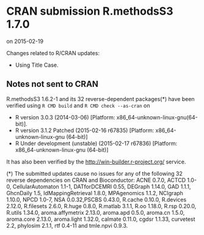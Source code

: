 # CRAN submission R.methodsS3 1.7.0
on 2015-02-19

Changes related to R/CRAN updates:

* Using Title Case.



## Notes not sent to CRAN
R.methodsS3 1.6.2-1 and its 32 reverse-dependent packages(*) have been
verified using `R CMD build` and `R CMD check --as-cran` on

* R version 3.0.3 (2014-03-06) [Platform: x86_64-unknown-linux-gnu(64-bit)].
* R version 3.1.2 Patched (2015-02-16 r67835) [Platform: x86_64-unknown-linux-gnu (64-bit)]
* R Under development (unstable) (2015-02-17 r67836) [Platform: x86_64-unknown-linux-gnu (64-bit)]

It has also been verified by the <http://win-builder.r-project.org/> service.

(*) The submitted updates cause no issues for any of the following 32 reverse dependencies on CRAN and Bioconductor: ACNE 0.7.0, ACTCD 1.0-0, CellularAutomaton 1.1-1, DATforDCEMRI 0.55, DEGraph 1.14.0, GAD 1.1.1, GhcnDaily 1.5, IdMappingRetrieval 1.8.0, MPAgenomics 1.1.2, NCIgraph 1.10.0, NPCD 1.0-7, NSA 0.0.32,PSCBS 0.43.0, R.cache 0.10.0, R.devices 2.12.0, R.filesets 2.6.0, R.huge 0.8.0, R.matlab 3.1.1, R.oo 1.18.0, R.rsp 0.20.0, R.utils 1.34.0, aroma.affymetrix 2.13.0, aroma.apd 0.5.0, aroma.cn 1.5.0, aroma.core 2.13.0, aroma.light 1.32.0, calmate 0.11.0, cgdsr 1.1.33, curvetest 2.2, phylosim 2.1.1, rtf 0.4-11 and tmle.npvi 0.9.3.
